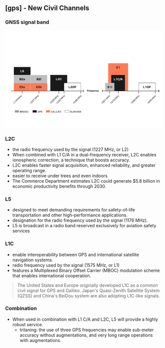 ## [gps] - New Civil Channels

### GNSS signal band
![](../assets/img/gnss_signal_band.png)

### L2C
- the radio frequency used by the signal (1227 MHz, or L2)
- When combined with L1 C/A in a dual-frequency receiver, L2C enables ionospheric correction, a technique that boosts accuracy.
- L2C enables faster signal acquisition, enhanced reliability, and greater operating range.
- easier to receive under trees and even indoors
- The Commerce Department estimates L2C could generate $5.8 billion in economic productivity benefits through 2030.
### L5
- designed to meet demanding requirements for safety-of-life transportation and other high-performance applications.
- designation for the radio frequency used by the signal (1176 MHz).
- L5 is broadcast in a radio band reserved exclusively for aviation safety services

### L1C
- enable interoperability between GPS and international satellite navigation systems.
- radio frequency used by the signal (1575 MHz, or L1) 
- features a Multiplexed Binary Offset Carrier (MBOC) modulation scheme that enables international cooperation. 

> The United States and Europe originally developed L1C as a common civil signal for GPS and Galileo. Japan's Quasi-Zenith Satellite System (QZSS) and China's BeiDou system are also adopting L1C-like signals.

### Combination
- When used in combination with L1 C/A and L2C, L5 will provide a highly robust service.
  - trilaning: the use of three GPS frequencies may enable sub-meter accuracy without augmentations, and very long range operations with augmentations.


